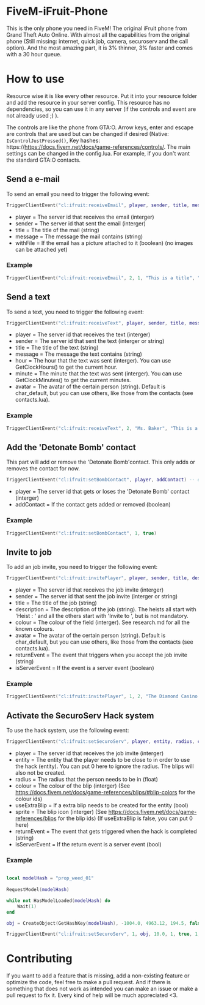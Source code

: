 # FiveM-iFruit-Phone

This is the only phone you need in FiveM! The original iFruit phone from Grand Theft Auto Online. With almost all the capabilities from the original phone (Still missing: internet, quick job, camera, securoserv and the call option). And the most amazing part, it is 3% thinner, 3% faster and comes with a 30 hour queue.

# How to use

Resource wise it is like every other resource. Put it into your resource folder and add the resource in your server config. This resource has no dependencies, so you can use it in any server (if the controls and event are not already used ;) ).

The controls are like the phone from GTA:O. Arrow keys, enter and escape are controls that are used but can be changed if desired (Native: `IsControlJustPressed()`, Key hashes: https://https://docs.fivem.net/docs/game-references/controls/. 
The main settings can be changed in the config.lua. For example, if you don't want the standard GTA:O contacts.

## Send a e-mail

To send an email you need to trigger the following event:

```lua
TriggerClientEvent("cl:ifruit:receiveEmail", player, sender, title, message, withFile) -- or TriggerEvent if you are triggering it client-sided (remove the player parameter)
``` 

- player = The server id that receives the email (interger)
- sender = The server id that sent the email (interger)
- title = The title of the mail (string)
- message = The message the mail contains (string)
- withFile = If the email has a picture attached to it (boolean) (no images can be attached yet)

### Example

```lua
TriggerClientEvent("cl:ifruit:receiveEmail", 2, 1, "This is a title", "This is the message", false)
``` 

## Send a text 

To send a text, you need to trigger the following event:

```lua
TriggerClientEvent("cl:ifruit:receiveText", player, sender, title, message, hour, minute, avatar) -- or TriggerEvent if you are triggering it client-sided (remove the player parameter)
```

- player = The server id that receives the text (interger)
- sender = The server id that sent the text (interger or string)
- title = The title of the text (string)
- message = The message the text contains (string)
- hour = The hour that the text was sent (interger). You can use GetClockHours() to get the current hour.
- minute = The minute that the text was sent (interger). You can use GetClockMinutes() to get the current minutes.
- avatar = The avatar of the certain person (string). Default is char_default, but you can use others, like those from the contacts (see contacts.lua).

### Example

```lua
TriggerClientEvent("cl:ifruit:receiveText", 2, "Ms. Baker", "This is a title", "This is a message", GetClockHours(), GetClockMinutes(), "char_casino_manager")
```

## Add the 'Detonate Bomb' contact

This part will add or remove the 'Detonate Bomb'contact. This only adds or removes the contact for now. 

```lua
TriggerClientEvent("cl:ifruit:setBombContact", player, addContact) -- or TriggerEvent if you are triggering it client-sided (remove the player parameter)
```

- player = The server id that gets or loses the 'Detonate Bomb' contact (interger)
- addContact = If the contact gets added or removed (boolean)

### Example

```lua
TriggerClientEvent("cl:ifruit:setBombContact", 1, true)
```

## Invite to job 

To add an job invite, you need to trigger the following event: 

```lua
TriggerClientEvent("cl:ifruit:invitePlayer", player, sender, title, description, colour, avatar, returnEvent, isServerEvent) -- or TriggerEvent if you are triggering it client-sided (remove the player parameter)
```

- player = The server id that receives the job invite (interger)
- sender = The server id that sent the job invite (interger or string)
- title = The title of the job (string)
- description = The description of the job (string). The heists all start with 'Heist : ' and all the others start with 'Invite to ', but is not mandatory.
- colour = The colour of the field (interger). See research.md for all the known colours.
- avatar = The avatar of the certain person (string). Default is char_default, but you can use others, like those from the contacts (see contacts.lua).
- returnEvent = The event that triggers when you accept the job invite (string)
- isServerEvent = If the event is a server event (boolean)

### Example

```lua
TriggerClientEvent("cl:ifruit:invitePlayer", 1, 2, "The Diamond Casino Heist", " Heist : Diamond Casino Heist", 1, "char_lester", "myClientEvent", false)
```

## Activate the SecuroServ Hack system

To use the hack system, use the following event:

```lua
TriggerClientEvent("cl:ifruit:setSecuroServ", player, entity, radius, colour, useExtraBlip, sprite, returnEvent, isServerEvent) -- or TriggerEvent if you are triggering it client-sided (remove the player parameter)
```

- player = The server id that receives the job invite (interger)
- entity = The entity that the player needs to be close to in order to use the hack (entity). You can put 0 here to ignore the radius. The blips will also not be created. 
- radius = The radius that the person needs to be in (float)
- colour = The colour of the blip (interger) (See https://docs.fivem.net/docs/game-references/blips/#blip-colors for the colour ids)
- useExtraBlip = If a extra blip needs to be created for the entity (bool)
- sprite = The blip icon (interger) (See https://docs.fivem.net/docs/game-references/blips for the blip ids) (If useExtraBlip is false, you can put 0 here)
- returnEvent = The event that gets triggered when the hack is completed (string)
- isServerEvent = If the return event is a server event (bool)

### Example

```lua

local modelHash = "prop_weed_01"
    
RequestModel(modelHash)

while not HasModelLoaded(modelHash) do
    Wait(1)
end

obj = CreateObject(GetHashKey(modelHash), -1004.0, 4963.12, 194.5, false, false, false) -- Weed plant at the cult fort

TriggerClientEvent("cl:ifruit:setSecuroServ", 1, obj, 10.0, 1, true, 1, "myServerEvent", true)
```

# Contributing

If you want to add a feature that is missing, add a non-existing feature or optimize the code, feel free to make a pull request. And if there is something that does not work as intended you can make an issue or make a pull request to fix it. Every kind of help will be much appreciated <3.
